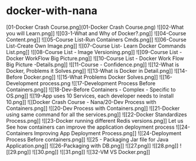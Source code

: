 # docker-with-nana
[01-Docker Crash Course.png](01-Docker Crash Course.png)
![[02-What you will Learn.png]] 
![[03-1-What and Why of Docker?.png]]
![[04-Course Content.png]]
![[05-Course List-Run Containers Cmds.png]]
![[06-Course List-Create Own Image.png]]
![[07-Course List- Learn Docker Commands List.png]]
![[08-Course List - Image Versioning.png]] 
![[09-Course List - Docker WorkFlow Big Picture.png]] 
![[10-Course List - Docker Work Flow Big Picture -Details.png]] 
![[11-Course - Confidence.png]] 
![[12-What is Docker, Problems it Solves.png]]
![[13-What is Docker in Detail.png]]
![[14-Before Docker.png]]
![[15-What Problems Docker Solves.png]] 
![[16-Development process.png
![[17-Development Process Before Containers.png]]
![[18-Dev-Before Containers - Complex - Specific to OS.png]]
![[19-App uses 10 Services, each developer needs to install 10.png]] 
![[Docker Crash Course - Nana/20-Dev Process with Containers.png]]
![[20-Dev Process with Containers.png]] 
![[21-Docker using same command for all the services.png]]
![[22-Docker Standardizes Process.png]]
![[23-Docker running different Redis versions.png]] 
Let us See how containers can improve the application deployment process 
![[24-Containers Improving App Deployment Process.png]] 
![[24-Deployment Process Before containers.png]] 
![[25 - Packaging Jar file for Java Application.png]]
![[26-Packaging with DB.png]] 
![[27.png]] 
![[28.png]]
![[29.png]] 
![[30.png]] 
![[31.png]] 
![[32-VM VS Docker.png]]

